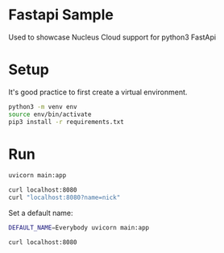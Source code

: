 # Fastapi Sample

Used to showcase Nucleus Cloud support for python3 FastApi

# Setup
It's good practice to first create a virtual environment.
```sh
python3 -m venv env
source env/bin/activate
pip3 install -r requirements.txt
```

# Run
```sh
uvicorn main:app

curl localhost:8080
curl "localhost:8080?name=nick"
```

Set a default name:
```sh
DEFAULT_NAME=Everybody uvicorn main:app

curl localhost:8080
```
